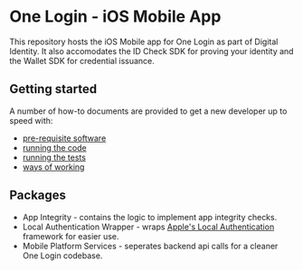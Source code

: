 # One Login - iOS Mobile App

This repository hosts the iOS Mobile app for One Login as part of Digital Identity. It also accomodates the ID Check SDK for proving your identity and the Wallet SDK for credential issuance. 


## Getting started

A number of how-to documents are provided to get a new developer up to speed with:
- [pre-requisite software](docs/how-to/required-software.md)
- [running the code](docs/how-to/running-the-code.md)
- [running the tests](docs/how-to/running-the-tests.md)
- [ways of working](docs/how-to/ways-of-working.md)


## Packages

- App Integrity - contains the logic to implement app integrity checks.
- Local Authentication Wrapper - wraps [Apple's Local Authentication](https://developer.apple.com/documentation/localauthentication) framework for easier use.
- Mobile Platform Services - seperates backend api calls for a cleaner One Login codebase.



